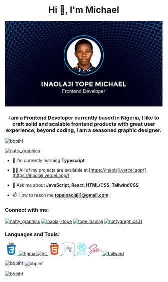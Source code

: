 <h1 align="center">Hi 👋, I'm Michael</h1>
<img src="natty-cover-photo.jpg"/>
<h3 align="center">I am a Frontend Developer currently based in Nigeria, I like to craft solid and scalable frontend products with great user experience, beyond coding, I am a seasoned graphic designer.</h3>

<p align="left"> <img src="https://komarev.com/ghpvc/?username=bbpihf&label=Profile%20views&color=0e75b6&style=flat" alt="bbpihf" /> </p>

<p align="left"> <a href="https://twitter.com/natty_graphics" target="blank"><img src="https://img.shields.io/twitter/follow/natty_graphics?logo=twitter&style=for-the-badge" alt="natty_graphics" /></a> </p>

- 🌱 I’m currently learning **Typescript**

- 👨‍💻 All of my projects are available at [https://inaolaji.vercel.app/](https://inaolaji.vercel.app/)

- 💬 Ask me about **JavaScript, React, HTML/CSS, TailwindCSS**

- 📫 How to reach me **topeinaolaji1@gmail.com**

<h3 align="left">Connect with me:</h3>
<p align="left">
<a href="https://twitter.com/natty_graphics" target="blank"><img align="center" src="https://raw.githubusercontent.com/rahuldkjain/github-profile-readme-generator/master/src/images/icons/Social/twitter.svg" alt="natty_graphics" height="30" width="40" /></a>
<a href="https://linkedin.com/in/inaolaji-tope" target="blank"><img align="center" src="https://raw.githubusercontent.com/rahuldkjain/github-profile-readme-generator/master/src/images/icons/Social/linked-in-alt.svg" alt="inaolaji-tope" height="30" width="40" /></a>
<a href="https://fb.com/tope inaolaji" target="blank"><img align="center" src="https://raw.githubusercontent.com/rahuldkjain/github-profile-readme-generator/master/src/images/icons/Social/facebook.svg" alt="tope inaolaji" height="30" width="40" /></a>
<a href="https://instagram.com/nattygraphics01" target="blank"><img align="center" src="https://raw.githubusercontent.com/rahuldkjain/github-profile-readme-generator/master/src/images/icons/Social/instagram.svg" alt="nattygraphics01" height="30" width="40" /></a>
</p>

<h3 align="left">Languages and Tools:</h3>
<p align="left"> <a href="https://www.w3schools.com/css/" target="_blank" rel="noreferrer"> <img src="https://raw.githubusercontent.com/devicons/devicon/master/icons/css3/css3-original-wordmark.svg" alt="css3" width="40" height="40"/> </a> <a href="https://www.figma.com/" target="_blank" rel="noreferrer"> <img src="https://www.vectorlogo.zone/logos/figma/figma-icon.svg" alt="figma" width="40" height="40"/> </a> <a href="https://git-scm.com/" target="_blank" rel="noreferrer"> <img src="https://www.vectorlogo.zone/logos/git-scm/git-scm-icon.svg" alt="git" width="40" height="40"/> </a> <a href="https://www.w3.org/html/" target="_blank" rel="noreferrer"> <img src="https://raw.githubusercontent.com/devicons/devicon/master/icons/html5/html5-original-wordmark.svg" alt="html5" width="40" height="40"/> </a> <a href="https://www.photoshop.com/en" target="_blank" rel="noreferrer"> <img src="https://raw.githubusercontent.com/devicons/devicon/master/icons/photoshop/photoshop-line.svg" alt="photoshop" width="40" height="40"/> </a> <a href="https://reactjs.org/" target="_blank" rel="noreferrer"> <img src="https://raw.githubusercontent.com/devicons/devicon/master/icons/react/react-original-wordmark.svg" alt="react" width="40" height="40"/> </a> <a href="https://sass-lang.com" target="_blank" rel="noreferrer"> <img src="https://raw.githubusercontent.com/devicons/devicon/master/icons/sass/sass-original.svg" alt="sass" width="40" height="40"/> </a> <a href="https://tailwindcss.com/" target="_blank" rel="noreferrer"> <img src="https://www.vectorlogo.zone/logos/tailwindcss/tailwindcss-icon.svg" alt="tailwind" width="40" height="40"/> </a> </p>

<p><img align="left" src="https://github-readme-stats.vercel.app/api/top-langs?username=bbpihf&show_icons=true&locale=en&layout=compact" alt="bbpihf" /></p>

<p>&nbsp;<img align="center" src="https://github-readme-stats.vercel.app/api?username=bbpihf&show_icons=true&locale=en" alt="bbpihf" /></p>

<p><img align="center" src="https://github-readme-streak-stats.herokuapp.com/?user=bbpihf&" alt="bbpihf" /></p>
